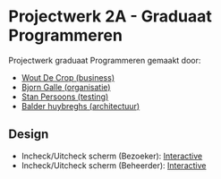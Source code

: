 # Projectwerk 2A - Graduaat Programmeren
Projectwerk graduaat Programmeren gemaakt door:

* [Wout De Crop (business)](https://github.com/WDCHogent)
* [Bjorn Galle (organisatie)](https://github.com/Hogentbg)
* [Stan Persoons (testing)](https://github.com/Sten435)
* [Balder huybreghs (architectuur)](https://github.com/Daxanius)


## Design
* Incheck/Uitcheck scherm (Bezoeker): [Interactive](https://www.figma.com/proto/mWv2ykqqtXiRpwVXDaABIK/Untitled?node-id=1%3A111&scaling=min-zoom&page-id=0%3A1&starting-point-node-id=1%3A111)
* Incheck/Uitcheck scherm (Beheerder): [Interactive](https://www.figma.com/proto/BMkTrJnaj9QmFmYpXlScRS/Beheer-app?page-id=0%3A1&node-id=1%3A2&viewport=605%2C428%2C0.56&scaling=min-zoom&starting-point-node-id=1%3A2)
